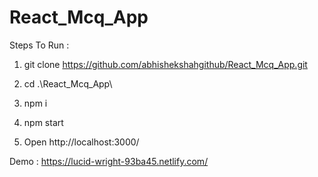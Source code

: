 # React_Mcq_App

Steps To Run :

1. git clone https://github.com/abhishekshahgithub/React_Mcq_App.git

2. cd .\React_Mcq_App\

3. npm i 

4. npm start 

5. Open  http://localhost:3000/ 


Demo : https://lucid-wright-93ba45.netlify.com/
